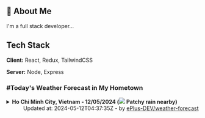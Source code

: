 ## 🚀 About Me
I'm a full stack developer...


## Tech Stack

**Client:** React, Redux, TailwindCSS

**Server:** Node, Express

### #Today's Weather Forecast in My Hometown



<details>
    <summary><b>Ho Chi Minh City, Vietnam - 12/05/2024 (<img src="https://cdn.weatherapi.com/weather/64x64/day/176.png" /> Patchy rain nearby)</b>
    </summary>

    
<table>
    <tr>
        <th>Hour</th>
        <td>00:00</td><td>01:00</td><td>02:00</td><td>03:00</td><td>04:00</td><td>05:00</td><td>06:00</td><td>07:00</td><td>08:00</td><td>09:00</td><td>10:00</td><td>11:00</td><td>12:00</td><td>13:00</td><td>14:00</td><td>15:00</td><td>16:00</td><td>17:00</td><td>18:00</td><td>19:00</td><td>20:00</td><td>21:00</td><td>22:00</td><td>23:00</td>
    </tr>
    <tr>
        <th>Weather</th>
        <td><img src="https://cdn.weatherapi.com/weather/64x64/night/116.png"></img></td><td><img src="https://cdn.weatherapi.com/weather/64x64/night/116.png"></img></td><td><img src="https://cdn.weatherapi.com/weather/64x64/night/263.png"></img></td><td><img src="https://cdn.weatherapi.com/weather/64x64/night/176.png"></img></td><td><img src="https://cdn.weatherapi.com/weather/64x64/night/176.png"></img></td><td><img src="https://cdn.weatherapi.com/weather/64x64/night/176.png"></img></td><td><img src="https://cdn.weatherapi.com/weather/64x64/day/176.png"></img></td><td><img src="https://cdn.weatherapi.com/weather/64x64/day/353.png"></img></td><td><img src="https://cdn.weatherapi.com/weather/64x64/day/353.png"></img></td><td><img src="https://cdn.weatherapi.com/weather/64x64/day/176.png"></img></td><td><img src="https://cdn.weatherapi.com/weather/64x64/day/116.png"></img></td><td><img src="https://cdn.weatherapi.com/weather/64x64/day/116.png"></img></td><td><img src="https://cdn.weatherapi.com/weather/64x64/day/116.png"></img></td><td><img src="https://cdn.weatherapi.com/weather/64x64/day/116.png"></img></td><td><img src="https://cdn.weatherapi.com/weather/64x64/day/116.png"></img></td><td><img src="https://cdn.weatherapi.com/weather/64x64/day/116.png"></img></td><td><img src="https://cdn.weatherapi.com/weather/64x64/day/116.png"></img></td><td><img src="https://cdn.weatherapi.com/weather/64x64/day/116.png"></img></td><td><img src="https://cdn.weatherapi.com/weather/64x64/day/116.png"></img></td><td><img src="https://cdn.weatherapi.com/weather/64x64/night/113.png"></img></td><td><img src="https://cdn.weatherapi.com/weather/64x64/night/116.png"></img></td><td><img src="https://cdn.weatherapi.com/weather/64x64/night/113.png"></img></td><td><img src="https://cdn.weatherapi.com/weather/64x64/night/113.png"></img></td><td><img src="https://cdn.weatherapi.com/weather/64x64/night/116.png"></img></td>
    </tr>
    <tr>
        <th>Condition</th>
        <td width="200px">Partly Cloudy </td><td width="200px">Partly Cloudy </td><td width="200px">Patchy light drizzle</td><td width="200px">Patchy rain nearby</td><td width="200px">Patchy rain nearby</td><td width="200px">Patchy rain nearby</td><td width="200px">Patchy rain nearby</td><td width="200px">Light rain shower</td><td width="200px">Light rain shower</td><td width="200px">Patchy rain nearby</td><td width="200px">Partly Cloudy </td><td width="200px">Partly cloudy</td><td width="200px">Partly Cloudy </td><td width="200px">Partly Cloudy </td><td width="200px">Partly Cloudy </td><td width="200px">Partly Cloudy </td><td width="200px">Partly Cloudy </td><td width="200px">Partly Cloudy </td><td width="200px">Partly Cloudy </td><td width="200px">Clear </td><td width="200px">Partly Cloudy </td><td width="200px">Clear </td><td width="200px">Clear </td><td width="200px">Partly Cloudy </td>
    </tr>
    <tr>
        <th>Temperature</th>
        <td>29 °C</td><td>28.6 °C</td><td>28.2 °C</td><td>27.8 °C</td><td>27.6 °C</td><td>27.6 °C</td><td>27.8 °C</td><td>28.9 °C</td><td>30.8 °C</td><td>32.7 °C</td><td>33.9 °C</td><td>35 °C</td><td>35.8 °C</td><td>36.5 °C</td><td>37 °C</td><td>35.7 °C</td><td>34 °C</td><td>33.1 °C</td><td>31.5 °C</td><td>30.6 °C</td><td>30 °C</td><td>29.9 °C</td><td>29.7 °C</td><td>29.4 °C</td>
    </tr>
    <tr>
        <th>Wind</th>
        <td>11.9 kph</td><td>11.2 kph</td><td>10.1 kph</td><td>9.7 kph</td><td>9.4 kph</td><td>10.4 kph</td><td>9.7 kph</td><td>11.9 kph</td><td>13 kph</td><td>14.4 kph</td><td>14.4 kph</td><td>9 kph</td><td>11.5 kph</td><td>10.8 kph</td><td>9.7 kph</td><td>13.7 kph</td><td>15.1 kph</td><td>17.6 kph</td><td>18 kph</td><td>17.3 kph</td><td>15.8 kph</td><td>16.2 kph</td><td>14.8 kph</td><td>15.1 kph</td>
    </tr>
</table>

</details>

<div align="right">
    Updated at: 2024-05-12T04:37:35Z - by <a target="_blank"
        href="https://github.com/ePlus-DEV/weather-forecast">ePlus-DEV/weather-forecast</a>
</div>